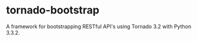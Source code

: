 tornado-bootstrap
=================

A framework for bootstrapping RESTful API's using Tornado 3.2 with Python 3.3.2.
